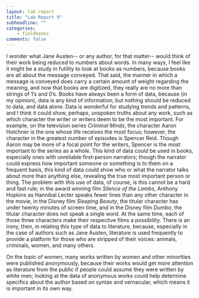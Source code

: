 ```yaml
---
layout: lab report
title: "Lab Report 9"
subheadline: ""
categories:
    - fieldbooks
comments: false
---
```

I wonder what Jane Austen-- or any author, for that matter-- would think of their work being reduced to numbers about words. In many ways, I feel like it might be a study in futility to look at books as numbers, because books are all about the message conveyed. That said, the manner in which a message is conveyed does carry a certain amount of weight regarding the meaning, and now that books are digitized, they really are no more than strings of 1’s and 0’s. Books have always been a form of data, because (in my opinion), data is any kind of information; but nothing should be reduced to data, and data alone. Data is wonderful for studying trends and patterns, and I think it could show, perhaps, unspoken truths about any work, such as which character the writer or writers deem to be the most important. For example, on the television series *Criminal Minds*, the character Aaron Hotchner is the one whose life receives the most focus; however, the character in the greatest number of episodes is Spencer Reid. Though Aaron may be more of a focal point for the writers, Spencer is the most important to the series as a whole. This kind of data could be used in books, especially ones with unreliable first-person narrators; though the narrator could express how important someone or something is to them on a frequent basis, this kind of data could show who or what the narrator talks about more than anything else, revealing the true most important person or thing. The problem with this use of data, of course, is this cannot be a hard and fast rule; in the award winning film *Silence of the Lambs*, Anthony Hopkins as Hannibal Lecter speaks fewer lines than any other character in the movie, in the Disney film *Sleeping Beauty*, the titular character has under twenty minutes of screen time, and in the Disney film *Dumbo*, the titular character does not speak a single word. At the same time, each of those three characters make their respective films a possibility. There is an irony, then, in relating this type of data to literature, because, especially in the case of authors such as Jane Austen, literature is used frequently to provide a platform for those who are stripped of their voices: animals, criminals, women, and many others. 

On the topic of women, many works written by women and other minorities were published anonymously, because their works would get more attention as literature from the public if people could assume they were written by white men; looking at the data of anonymous works could help determine specifics about the author based on syntax and vernacular, which means it is important in its own way. 
